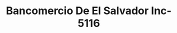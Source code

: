 ---
f_zip-code: 22041
f_state-code: VA
title: Bancomercio De El Salvador Inc-5116
f_phone: 703-824-9744
f_city-only: Falls Church
f_address: 5827 Columbia Pike Falls Church
f_location-unique-id: '5116'
slug: bancomercio-de-el-salvador-inc-5116
updated-on: '2024-05-30T13:46:58.046Z'
created-on: '2024-05-30T13:36:59.803Z'
published-on: '2024-05-30T13:54:32.469Z'
f_city-state: cms/city/falls-church-va.md
f_company: cms/company/bancomercio-de-el-salvador-inc.md
f_state: cms/state/virginia.md
layout: '[payday-loan].html'
tags: payday-loan
---